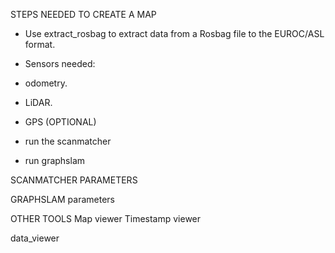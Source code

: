STEPS NEEDED TO CREATE A MAP

- Use extract_rosbag to extract data from a Rosbag file to the EUROC/ASL format.
- Sensors needed:
- odometry.
- LiDAR.
- GPS (OPTIONAL)


- run the scanmatcher

- run graphslam


SCANMATCHER PARAMETERS

GRAPHSLAM parameters

OTHER TOOLS
Map viewer
Timestamp viewer

data_viewer


